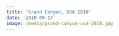 ```yaml
---
title: 'Grand Canyon, USA 2010'
date: '2010-09-17'
image: /media/grand-canyon-usa-2010.jpg
---
```


